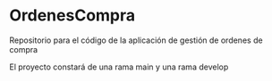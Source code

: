 # OrdenesCompra
Repositorio para el código de la aplicación de gestión de ordenes de compra

El proyecto constará de una rama main y una rama develop
